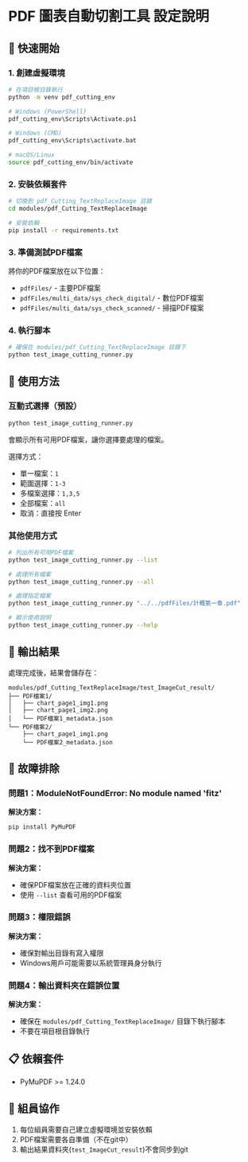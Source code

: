 # PDF 圖表自動切割工具 設定說明

## 🚀 快速開始

### 1. 創建虛擬環境

```bash
# 在項目根目錄執行
python -m venv pdf_cutting_env

# Windows (PowerShell)
pdf_cutting_env\Scripts\Activate.ps1

# Windows (CMD)
pdf_cutting_env\Scripts\activate.bat

# macOS/Linux
source pdf_cutting_env/bin/activate
```

### 2. 安裝依賴套件

```bash
# 切換到 pdf_Cutting_TextReplaceImage 目錄
cd modules/pdf_Cutting_TextReplaceImage

# 安裝依賴
pip install -r requirements.txt
```

### 3. 準備測試PDF檔案

將你的PDF檔案放在以下位置：
- `pdfFiles/` - 主要PDF檔案
- `pdfFiles/multi_data/sys_check_digital/` - 數位PDF檔案  
- `pdfFiles/multi_data/sys_check_scanned/` - 掃描PDF檔案

### 4. 執行腳本

```bash
# 確保在 modules/pdf_Cutting_TextReplaceImage 目錄下
python test_image_cutting_runner.py
```

## 📖 使用方法

### 互動式選擇（預設）
```bash
python test_image_cutting_runner.py
```
會顯示所有可用PDF檔案，讓你選擇要處理的檔案。

選擇方式：
- 單一檔案：`1`
- 範圍選擇：`1-3`  
- 多檔案選擇：`1,3,5`
- 全部檔案：`all`
- 取消：直接按 Enter

### 其他使用方式

```bash
# 列出所有可用PDF檔案
python test_image_cutting_runner.py --list

# 處理所有檔案
python test_image_cutting_runner.py --all  

# 處理指定檔案
python test_image_cutting_runner.py "../../pdfFiles/計概第一章.pdf"

# 顯示使用說明
python test_image_cutting_runner.py --help
```

## 📁 輸出結果

處理完成後，結果會儲存在：
```
modules/pdf_Cutting_TextReplaceImage/test_ImageCut_result/
├── PDF檔案1/
│   ├── chart_page1_img1.png
│   ├── chart_page1_img2.png
│   └── PDF檔案1_metadata.json
└── PDF檔案2/
    ├── chart_page1_img1.png
    └── PDF檔案2_metadata.json
```

## 🔧 故障排除

### 問題1：ModuleNotFoundError: No module named 'fitz'
**解決方案：**
```bash
pip install PyMuPDF
```

### 問題2：找不到PDF檔案
**解決方案：**
- 確保PDF檔案放在正確的資料夾位置
- 使用 `--list` 查看可用的PDF檔案

### 問題3：權限錯誤
**解決方案：**
- 確保對輸出目錄有寫入權限
- Windows用戶可能需要以系統管理員身分執行

### 問題4：輸出資料夾在錯誤位置
**解決方案：**
- 確保在 `modules/pdf_Cutting_TextReplaceImage/` 目錄下執行腳本
- 不要在項目根目錄執行

## 📋 依賴套件

- PyMuPDF >= 1.24.0

## 🤝 組員協作

1. 每位組員需要自己建立虛擬環境並安裝依賴
2. PDF檔案需要各自準備（不在git中）
3. 輸出結果資料夾(`test_ImageCut_result`)不會同步到git